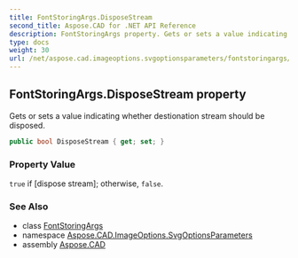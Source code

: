 ```yaml
---
title: FontStoringArgs.DisposeStream
second_title: Aspose.CAD for .NET API Reference
description: FontStoringArgs property. Gets or sets a value indicating whether destionation stream should be disposed
type: docs
weight: 30
url: /net/aspose.cad.imageoptions.svgoptionsparameters/fontstoringargs/disposestream/
---
```

## FontStoringArgs.DisposeStream property

Gets or sets a value indicating whether destionation stream should be disposed.

```csharp
public bool DisposeStream { get; set; }
```

### Property Value

`true` if [dispose stream]; otherwise, `false`.

### See Also

* class [FontStoringArgs](../)
* namespace [Aspose.CAD.ImageOptions.SvgOptionsParameters](../../fontstoringargs/)
* assembly [Aspose.CAD](../../../)



